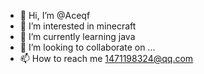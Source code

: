 - 👋 Hi, I’m @Aceqf
- 👀 I’m interested in minecraft
- 🌱 I’m currently learning java
- 💞️ I’m looking to collaborate on ...
- 📫 How to reach me 1471198324@qq.com

<!---
Aceqf/Aceqf is a ✨ special ✨ repository because its `README.md` (this file) appears on your GitHub profile.
You can click the Preview link to take a look at your changes.
--->
